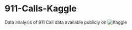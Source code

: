 # 911-Calls-Kaggle

Data analysis of 911 Call data available publicly on ![Kaggle](https://www.kaggle.com/mchirico/montcoalert)